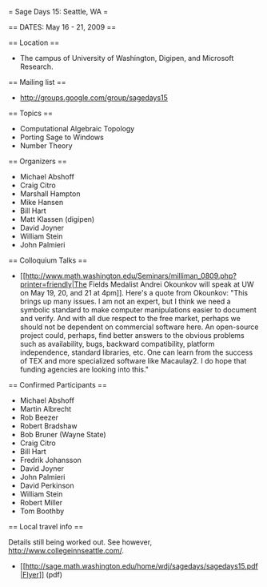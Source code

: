 = Sage Days 15: Seattle, WA =

== DATES: May 16 - 21, 2009 ==

== Location ==
 * The campus of University of Washington, Digipen, and Microsoft Research.

== Mailing list ==
 * http://groups.google.com/group/sagedays15

== Topics ==
 * Computational Algebraic Topology
 * Porting Sage to Windows
 * Number Theory

== Organizers ==
 * Michael Abshoff
 * Craig Citro
 * Marshall Hampton
 * Mike Hansen
 * Bill Hart
 * Matt Klassen (digipen)
 * David Joyner
 * William Stein
 * John Palmieri

== Colloquium Talks ==
 * [[http://www.math.washington.edu/Seminars/milliman_0809.php?printer=friendly|The Fields Medalist Andrei Okounkov will speak at UW on May 19, 20, and 21 at 4pm]].   Here's a quote from Okounkov: "This brings up many issues. I am not an expert, but I think we need a symbolic standard to make computer manipulations easier to document and verify. And with all due respect to the free market, perhaps we should not be dependent on commercial software here. An open-source project could, perhaps, find better answers to the obvious problems such as availability, bugs, backward compatibility, platform independence, standard libraries, etc. One can learn from the success of TEX and more specialized software like Macaulay2. I do hope that funding agencies are looking into this."

== Confirmed Participants ==

 * Michael Abshoff
 * Martin Albrecht
 * Rob Beezer
 * Robert Bradshaw
 * Bob Bruner (Wayne State)
 * Craig Citro
 * Bill Hart
 * Fredrik Johansson
 * David Joyner
 * John Palmieri
 * David Perkinson
 * William Stein
 * Robert Miller
 * Tom Boothby

== Local travel info ==

Details still being worked out. See however, http://www.collegeinnseattle.com/.

 * [[http://sage.math.washington.edu/home/wdj/sagedays/sagedays15.pdf|Flyer]] (pdf)
